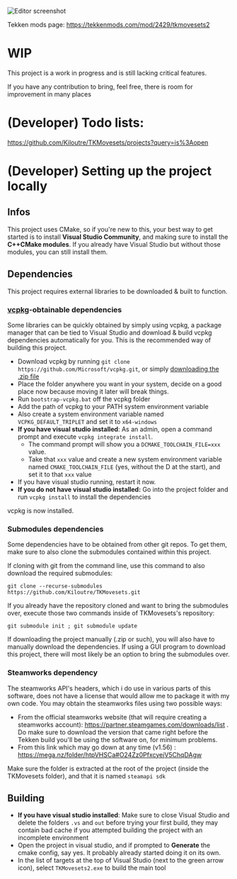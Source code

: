 ![Editor screenshot](https://dist.tekkenmods.com/dist-cache/1920/340/mods/2429/thumbnails/4abb6005b885731d-1282x721.jpg)

Tekken mods page:
https://tekkenmods.com/mod/2429/tkmovesets2


# WIP

This project is a work in progress and is still lacking critical features.

If you have any contribution to bring, feel free, there is room for improvement in many places

# (Developer) Todo lists:

https://github.com/Kiloutre/TKMovesets/projects?query=is%3Aopen

# (Developer) Setting up the project locally

## Infos
This project uses CMake, so if you're new to this, your best way to get started is to install **Visual Studio Community**, and making sure to install the **C++CMake modules**. If you already have Visual Studio but without those modules, you can still install them.

## Dependencies
This project requires external libraries to be downloaded & built to function.

### [vcpkg](https://vcpkg.io/en/getting-started.html)-obtainable dependencies
Some libraries can be quickly obtained by simply using vcpkg, a package manager that can be tied to Visual Studio and download & build vcpkg dependencies automatically for you.
This is the recommended way of building this project.
- Download vcpkg by running `git clone https://github.com/Microsoft/vcpkg.git`, or simply [downloading the .zip file](https://github.com/microsoft/vcpkg/archive/refs/heads/master.zip)
- Place the folder anywhere you want in your system, decide on a good place now because moving it later will break things.
- Run `bootstrap-vcpkg.bat` off the vcpkg folder
- Add the path of vcpkg to your PATH system environment variable
- Also create a system environment variable named `VCPKG_DEFAULT_TRIPLET` and set it to `x64-windows`
- **If you have visual studio installed**: As an admin, open a command prompt and execute `vcpkg integrate install`.
  - The command prompt will show you a `DCMAKE_TOOLCHAIN_FILE=xxx` value.
  - Take that `xxx` value and create a new system environment variable named `CMAKE_TOOLCHAIN_FILE` (yes, without the D at the start), and set it to that `xxx` value
- If you have visual studio running, restart it now.
- **If you do not have visual studio installed:** Go into the project folder and run `vcpkg install` to install the dependencies

vcpkg is now installed.

### Submodules dependencies

Some dependencies have to be obtained from other git repos. To get them, make sure to also clone the submodules contained within this project.

If cloning with git from the command line, use this command to also download the required submodules:

`git clone --recurse-submodules https://github.com/Kiloutre/TKMovesets.git`

If you already have the repository cloned and want to bring the submodules over, execute those two commands inside of TKMovesets's repository:

`git submodule init ; git submodule update`

If downloading the project manually (.zip or such), you will also have to manually download the dependencies.
If using a GUI program to download this project, there will most likely be an option to bring the submodules over.

### Steamworks dependency
The steamworks API's headers, which i do use in various parts of this software, does not have a license that would allow me to package it with my own code.
You may obtain the steamworks files using two possible ways:

- From the official steamworks website (that will require creating a steamworks account): https://partner.steamgames.com/downloads/list . Do make sure to download the version that came right before the Tekken build you'll be using the software on, for minimum problems.
- From this link which may go down at any time (v1.56) : https://mega.nz/folder/htpVHSCa#O24Zz0PfxcyejV5ChqDAgw

Make sure the folder is extracted at the root of the project (inside the TKMovesets folder), and that it is named `steamapi sdk`

## Building
- **If you have visual studio installed**: Make sure to close Visual Studio and delete the folders `.vs` and `out` before trying your first build, they may contain bad cache if you attempted building the project with an incomplete environment
- Open the project in visual studio, and if prompted to **Generate** the cmake config, say yes. It probably already started doing it on its own.
- In the list of targets at the top of Visual Studio (next to the green arrow icon), select `TKMovesets2.exe` to build the main tool
